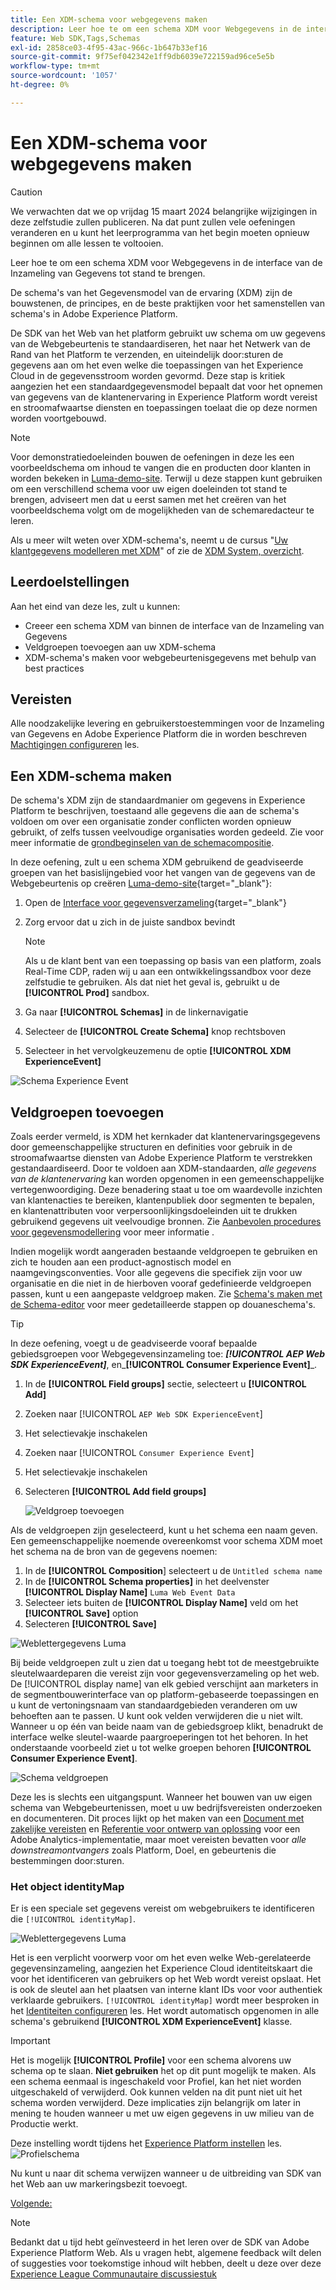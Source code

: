 ```yaml
---
title: Een XDM-schema voor webgegevens maken
description: Leer hoe te om een schema XDM voor Webgegevens in de interface van de Inzameling van Gegevens tot stand te brengen. Deze les maakt deel uit van de Zelfstudie Adobe Experience Cloud met Web SDK implementeren.
feature: Web SDK,Tags,Schemas
exl-id: 2858ce03-4f95-43ac-966c-1b647b33ef16
source-git-commit: 9f75ef042342e1ff9db6039e722159ad96ce5e5b
workflow-type: tm+mt
source-wordcount: '1057'
ht-degree: 0%

---
```


# Een XDM-schema voor webgegevens maken


>[!CAUTION]
>
>We verwachten dat we op vrijdag 15 maart 2024 belangrijke wijzigingen in deze zelfstudie zullen publiceren. Na dat punt zullen vele oefeningen veranderen en u kunt het leerprogramma van het begin moeten opnieuw beginnen om alle lessen te voltooien.

Leer hoe te om een schema XDM voor Webgegevens in de interface van de Inzameling van Gegevens tot stand te brengen.

De schema&#39;s van het Gegevensmodel van de ervaring (XDM) zijn de bouwstenen, de principes, en de beste praktijken voor het samenstellen van schema&#39;s in Adobe Experience Platform.

De SDK van het Web van het platform gebruikt uw schema om uw gegevens van de Webgebeurtenis te standaardiseren, het naar het Netwerk van de Rand van het Platform te verzenden, en uiteindelijk door:sturen de gegevens aan om het even welke die toepassingen van het Experience Cloud in de gegevensstroom worden gevormd. Deze stap is kritiek aangezien het een standaardgegevensmodel bepaalt dat voor het opnemen van gegevens van de klantenervaring in Experience Platform wordt vereist en stroomafwaartse diensten en toepassingen toelaat die op deze normen worden voortgebouwd.

>[!NOTE]
>
> Voor demonstratiedoeleinden bouwen de oefeningen in deze les een voorbeeldschema om inhoud te vangen die en producten door klanten in worden bekeken in [Luma-demo-site](https://luma.enablementadobe.com/content/luma/us/en.html). Terwijl u deze stappen kunt gebruiken om een verschillend schema voor uw eigen doeleinden tot stand te brengen, adviseert men dat u eerst samen met het creëren van het voorbeeldschema volgt om de mogelijkheden van de schemaredacteur te leren.

Als u meer wilt weten over XDM-schema&#39;s, neemt u de cursus &quot;[Uw klantgegevens modelleren met XDM](https://experienceleague.adobe.com/?recommended=ExperiencePlatform-D-1-2021.1.xdm)&quot; of zie de [XDM System, overzicht](https://experienceleague.adobe.com/docs/experience-platform/xdm/home.html?lang=nl).

## Leerdoelstellingen

Aan het eind van deze les, zult u kunnen:

* Creeer een schema XDM van binnen de interface van de Inzameling van Gegevens
* Veldgroepen toevoegen aan uw XDM-schema
* XDM-schema&#39;s maken voor webgebeurtenisgegevens met behulp van best practices

## Vereisten

Alle noodzakelijke levering en gebruikerstoestemmingen voor de Inzameling van Gegevens en Adobe Experience Platform die in worden beschreven [Machtigingen configureren](configure-permissions.md) les.

## Een XDM-schema maken

De schema&#39;s XDM zijn de standaardmanier om gegevens in Experience Platform te beschrijven, toestaand alle gegevens die aan de schema&#39;s voldoen om over een organisatie zonder conflicten worden opnieuw gebruikt, of zelfs tussen veelvoudige organisaties worden gedeeld. Zie voor meer informatie de [grondbeginselen van de schemacompositie](https://experienceleague.adobe.com/docs/experience-platform/xdm/schema/composition.html?lang=en).

In deze oefening, zult u een schema XDM gebruikend de geadviseerde groepen van het basislijngebied voor het vangen van de gegevens van de Webgebeurtenis op creëren [Luma-demo-site](https://luma.enablementadobe.com/content/luma/us/en.html){target="_blank"}:

1. Open de [Interface voor gegevensverzameling](https://launch.adobe.com/){target="_blank"}
1. Zorg ervoor dat u zich in de juiste sandbox bevindt

   >[!NOTE]
   >
   >Als u de klant bent van een toepassing op basis van een platform, zoals Real-Time CDP, raden wij u aan een ontwikkelingssandbox voor deze zelfstudie te gebruiken. Als dat niet het geval is, gebruikt u de **[!UICONTROL Prod]** sandbox.

1. Ga naar **[!UICONTROL Schemas]** in de linkernavigatie
1. Selecteer de **[!UICONTROL Create Schema]** knop rechtsboven
1. Selecteer in het vervolgkeuzemenu de optie **[!UICONTROL XDM ExperienceEvent]**

![Schema Experience Event](assets/schema-XDM-experience-event.jpg)

## Veldgroepen toevoegen

Zoals eerder vermeld, is XDM het kernkader dat klantenervaringsgegevens door gemeenschappelijke structuren en definities voor gebruik in de stroomafwaartse diensten van Adobe Experience Platform te verstrekken gestandaardiseerd. Door te voldoen aan XDM-standaarden, _alle gegevens van de klantenervaring_ kan worden opgenomen in een gemeenschappelijke vertegenwoordiging. Deze benadering staat u toe om waardevolle inzichten van klantenacties te bereiken, klantenpubliek door segmenten te bepalen, en klantenattributen voor verpersoonlijkingsdoeleinden uit te drukken gebruikend gegevens uit veelvoudige bronnen. Zie [Aanbevolen procedures voor gegevensmodellering](https://experienceleague.adobe.com/docs/experience-platform/xdm/schema/best-practices.html?lang=en) voor meer informatie .

Indien mogelijk wordt aangeraden bestaande veldgroepen te gebruiken en zich te houden aan een product-agnostisch model en naamgevingsconventies. Voor alle gegevens die specifiek zijn voor uw organisatie en die niet in de hierboven vooraf gedefinieerde veldgroepen passen, kunt u een aangepaste veldgroep maken. Zie [Schema&#39;s maken met de Schema-editor](https://experienceleague.adobe.com/docs/experience-platform/xdm/tutorials/create-schema-ui.html?lang=en#create) voor meer gedetailleerde stappen op douaneschema&#39;s.

>[!TIP]
> 
>In deze oefening, voegt u de geadviseerde vooraf bepaalde gebiedsgroepen voor Webgegevensinzameling toe: _**[!UICONTROL AEP Web SDK ExperienceEvent]**_, en_**[!UICONTROL Consumer Experience Event]**_.

1. In de **[!UICONTROL Field groups]** sectie, selecteert u **[!UICONTROL Add]**
1. Zoeken naar [!UICONTROL `AEP Web SDK ExperienceEvent`]
1. Het selectievakje inschakelen
1. Zoeken naar [!UICONTROL `Consumer Experience Event`]
1. Het selectievakje inschakelen
1. Selecteren **[!UICONTROL Add field groups]**

   ![Veldgroep toevoegen](assets/schema-add-field-group.jpg)

Als de veldgroepen zijn geselecteerd, kunt u het schema een naam geven. Een gemeenschappelijke noemende overeenkomst voor schema XDM moet het schema na de bron van de gegevens noemen:

1. In de **[!UICONTROL Composition**] selecteert u de `Untitled schema name`
1. In de **[!UICONTROL Schema properties]** in het deelvenster **[!UICONTROL Display Name]** `Luma Web Event Data`
1. Selecteer iets buiten de **[!UICONTROL Display Name]** veld om het **[!UICONTROL Save]** option
1. Selecteren **[!UICONTROL Save]**

![Weblettergegevens Luma](assets/schema-luma-web-event-data.png)

Bij beide veldgroepen zult u zien dat u toegang hebt tot de meestgebruikte sleutelwaardeparen die vereist zijn voor gegevensverzameling op het web. De [!UICONTROL display name] van elk gebied verschijnt aan marketers in de segmentbouwerinterface van op platform-gebaseerde toepassingen en u kunt de vertoningsnaam van standaardgebieden veranderen om uw behoeften aan te passen. U kunt ook velden verwijderen die u niet wilt. Wanneer u op één van beide naam van de gebiedsgroep klikt, benadrukt de interface welke sleutel-waarde paargroeperingen tot het behoren. In het onderstaande voorbeeld ziet u tot welke groepen behoren **[!UICONTROL Consumer Experience Event]**.

![Schema veldgroepen](assets/schema-consumer-experience-event.jpg)

Deze les is slechts een uitgangspunt. Wanneer het bouwen van uw eigen schema van Webgebeurtenissen, moet u uw bedrijfsvereisten onderzoeken en documenteren. Dit proces lijkt op het maken van een [Document met zakelijke vereisten](https://experienceleague.adobe.com/docs/analytics-learn/tutorials/implementation/implementation-basics/creating-a-business-requirements-document.html) en [Referentie voor ontwerp van oplossing](https://experienceleague.adobe.com/docs/analytics-learn/tutorials/implementation/implementation-basics/creating-and-maintaining-an-sdr.html) voor een Adobe Analytics-implementatie, maar moet vereisten bevatten voor _alle downstreamontvangers_ zoals Platform, Doel, en gebeurtenis die bestemmingen door:sturen.


### Het object identityMap

Er is een speciale set gegevens vereist om webgebruikers te identificeren die `[!UICONTROL identityMap]`.

![Weblettergegevens Luma](assets/schema-identityMap.png)

Het is een verplicht voorwerp voor om het even welke Web-gerelateerde gegevensinzameling, aangezien het Experience Cloud identiteitskaart die voor het identificeren van gebruikers op het Web wordt vereist opslaat. Het is ook de sleutel aan het plaatsen van interne klant IDs voor voor authentiek verklaarde gebruikers. `[!UICONTROL identityMap]` wordt meer besproken in het [Identiteiten configureren](configure-identities.md) les. Het wordt automatisch opgenomen in alle schema&#39;s gebruikend **[!UICONTROL XDM ExperienceEvent]** klasse.


>[!IMPORTANT]
>
> Het is mogelijk **[!UICONTROL Profile]** voor een schema alvorens uw schema op te slaan. **Niet gebruiken** het op dit punt mogelijk te maken. Als een schema eenmaal is ingeschakeld voor Profiel, kan het niet worden uitgeschakeld of verwijderd. Ook kunnen velden na dit punt niet uit het schema worden verwijderd. Deze implicaties zijn belangrijk om later in mening te houden wanneer u met uw eigen gegevens in uw milieu van de Productie werkt.
>
>Deze instelling wordt tijdens het [Experience Platform instellen](setup-experience-platform.md) les.
>![Profielschema](assets/schema-profile.png)

Nu kunt u naar dit schema verwijzen wanneer u de uitbreiding van SDK van het Web aan uw markeringsbezit toevoegt.


[Volgende: ](configure-identities.md)

>[!NOTE]
>
>Bedankt dat u tijd hebt geïnvesteerd in het leren over de SDK van Adobe Experience Platform Web. Als u vragen hebt, algemene feedback wilt delen of suggesties voor toekomstige inhoud wilt hebben, deelt u deze over deze [Experience League Communautaire discussiestuk](https://experienceleaguecommunities.adobe.com/t5/adobe-experience-platform-launch/tutorial-discussion-implement-adobe-experience-cloud-with-web/td-p/444996)
